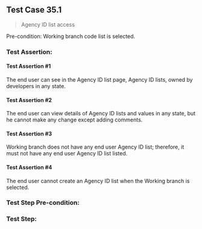 ## Test Case 35.1

> Agency ID list access

Pre-condition: Working branch code list is selected.

### Test Assertion:

#### Test Assertion #1
The end user can see in the Agency ID list page, Agency ID lists, owned by developers in any state.

#### Test Assertion #2
The end user can view details of Agency ID lists and values in any state, but he cannot make any change except adding comments.

#### Test Assertion #3
Working branch does not have any end user Agency ID list; therefore, it must not have any end user Agency ID list listed.

#### Test Assertion #4
The end user cannot create an Agency ID list when the Working branch is selected.

### Test Step Pre-condition:



### Test Step: